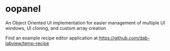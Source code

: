 # oopanel
An Object Oriented UI implementation for easier management of multiple UI windows, UI cloning, and custom array creation

Find an example recipe editor application at https://github.com/dab-labview/temp-recipe